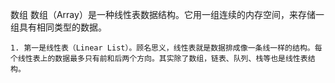 数组
数组（Array）是一种线性表数据结构。它用一组连续的内存空间，来存储一组具有相同类型的数据。

    1. 第一是线性表（Linear List）。顾名思义，线性表就是数据排成像一条线一样的结构。每个线性表上的数据最多只有前和后两个方向。其实除了数组，链表、队列、栈等也是线性表结构。